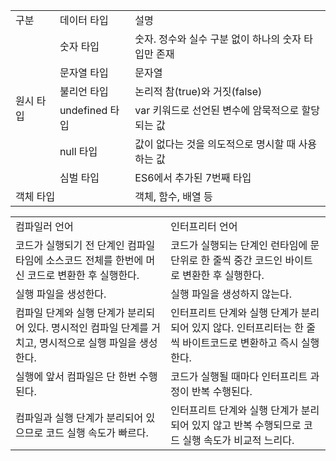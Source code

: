 <table>
  <tr>
    <td>구분</td>
    <td>데이터 타입</td>
    <td>설명</td>
  </tr>
  <tr>
    <td rowspan="6">원시 타입</td>
    <td>숫자 타입</td>
    <td>숫자. 정수와 실수 구분 없이 하나의 숫자 타입만 존재</td>
  </tr>
  <tr>
    <td>문자열 타입</td>
    <td>문자열</td>
  </tr>
  <tr>
    <td>불리언 타입</td>
    <td>논리적 참(true)와 거짓(false)</td>
  </tr>
  <tr>
    <td>undefined 타입</td>
    <td>var 키워드로 선언된 변수에 암묵적으로 할당되는 값</td>
  </tr>
  <tr>
    <td>null 타입</td>
    <td>값이 없다는 것을 의도적으로 명시할 때 사용하는 값</td>
  </tr>
  <tr>
    <td>심벌 타입</td>
    <td>ES6에서 추가된 7번째 타입</td>
  </tr>
  <tr>
    <td colspan="2">객체 타입</td>
    <td>객체, 함수, 배열 등</td>
  </tr>
</table>

<table>
  <tr>
    <td>컴파일러 언어</td>
    <td>인터프리터 언어</td>
  </tr>
  <tr>
    <td>코드가 실행되기 전 단계인 컴파일 타임에 소스코드 전체를 한번에 머신 코드로 변환한 후 실행한다.</td>
    <td>코드가 실행되는 단계인 런타임에 문 단위로 한 줄씩 중간 코드인 바이트로 변환한 후 실행한다.</td>
  </tr>
  <tr>
    <td>실행 파일을 생성한다.</td>
    <td>실행 파일을 생성하지 않는다.</td>
  </tr>
  <tr>
    <td>컴파일 단계와 실행 단계가 분리되어 있다. 명시적인 컴파일 단계를 거치고, 명시적으로 실행 파일을 생성한다.</td>
    <td>인터프리트 단계와 실행 단계가 분리되어 있지 않다. 인터프리터는 한 줄씩 바이트코드로 변환하고 즉시 실행한다.</td>
  </tr>
  <tr>
    <td>실행에 앞서 컴파일은 단 한번 수행된다.</td>
    <td>코드가 실행될 때마다 인터프리트 과정이 반복 수행된다.</td>
  </tr>
  <tr>
    <td>컴파일과 실행 단계가 분리되어 있으므로 코드 실행 속도가 빠르다.</td>
    <td>인터프리트 단계와 실행 단계가 분리되어 있지 않고 반복 수행되므로 코드 실행 속도가 비교적 느리다.</td>
  </tr>
</table>
